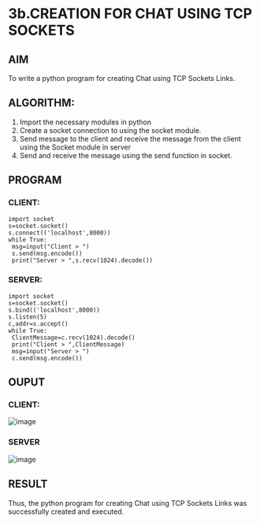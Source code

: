 # 3b.CREATION FOR CHAT USING TCP SOCKETS
## AIM
To write a python program for creating Chat using TCP Sockets Links.
## ALGORITHM:
1. Import the necessary modules in python
2. Create a socket connection to using the socket module.
3. Send message to the client and receive the message from the client using the Socket module in
 server
4. Send and receive the message using the send function in socket.
## PROGRAM
### CLIENT:
```
import socket
s=socket.socket()
s.connect(('localhost',8000))
while True:
 msg=input("Client > ")
 s.send(msg.encode())
 print("Server > ",s.recv(1024).decode())
```
### SERVER:
```
import socket
s=socket.socket()
s.bind(('localhost',8000))
s.listen(5)
c,addr=s.accept()
while True:
 ClientMessage=c.recv(1024).decode()
 print("Client > ",ClientMessage)
 msg=input("Server > ")
 c.send(msg.encode())
```
## OUPUT
### CLIENT:
![image](https://github.com/Gokkul-M/3b_CHAT_USING_TCP_SOCKETS/assets/144870543/d2733f42-0eb4-47e4-9804-a5245fde69b0)
### SERVER
![image](https://github.com/Gokkul-M/3b_CHAT_USING_TCP_SOCKETS/assets/144870543/c8df2ad6-7f5d-43f0-b37c-62b998566c1c)
## RESULT
Thus, the python program for creating Chat using TCP Sockets Links was successfully 
created and executed.
